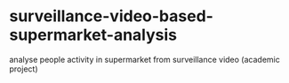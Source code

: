 # surveillance-video-based-supermarket-analysis
analyse people activity in supermarket from surveillance video (academic project)
